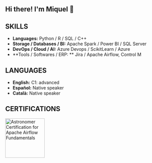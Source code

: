 ## Hi there! I'm Miquel 👋

## SKILLS

* **Languages:** Python / R / SQL / C++
* **Storage / Databases / BI:** Apache Spark / Power BI / SQL Server
* **DevOps / Cloud / AI:** Azure Devops / ScikitLearn / Azure
* **Tools / Softwares / ERP: ** Jira / Apache Airflow, Control M

## LANGUAGES

* **English:** C1: advanced
* **Español:** Native speaker
* **Català:** Native speaker

## CERTIFICATIONS

<a href="https://www.credly.com/badges/badeb2ec-0172-406c-a5ef-cb57e0c0ca5b/public_url" rel="nofollow">
  <img src="https://images.credly.com/size/110x110/images/655a478d-ecde-4a92-afcd-3c7be176ccf3/image.png" alt="Astronomer Certification for Apache Airflow Fundamentals" height="125" style="max-width: 100%;">
</a>
